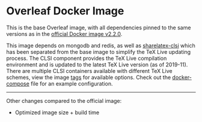 # Overleaf Docker Image

This is the base Overleaf image, with all dependencies pinned to the same versions as in the [official Docker image v2.2.0](https://hub.docker.com/r/sharelatex/sharelatex).


This image depends on mongodb and redis, as well as [sharelatex-clsi](https://hub.docker.com/r/shiftinv/sharelatex-clsi) which has been separated from the base image to simplify the TeX Live updating process. The CLSI component provides the TeX Live compilation environment and is updated to the latest TeX Live version (as of 2019-11). There are multiple CLSI containers available with different TeX Live schemes, view the image [tags](https://hub.docker.com/r/shiftinv/sharelatex-clsi/tags) for available options.
Check out the [docker-compose](https://github.com/shiftinv/docker-sharelatex/blob/master/docker-compose.yml) file for an example configuration.

---

Other changes compared to the official image:
- Optimized image size + build time
